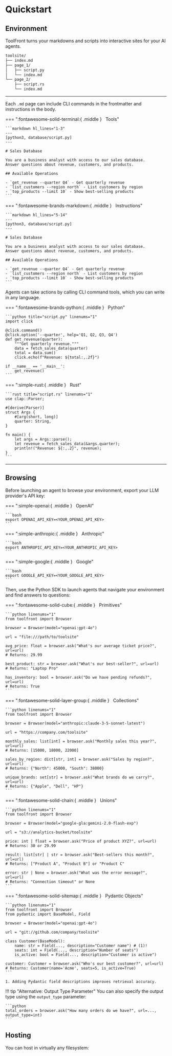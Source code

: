 # Quickstart

## Environment

ToolFront turns your markdowns and scripts into interactive sites for your AI agents.

```bash
toolsite/
├── index.md
├── page_1/
│   ├── script.py
│   └── index.md
└── page_2/
    ├── script.rs
    └── index.md
```

---


Each `.md` page can include CLI commands in the frontmatter and instructions in the body.


=== ":fontawesome-solid-terminal:{ .middle } &nbsp; Tools"

    ```markdown hl_lines="1-3"
    ---
    [python3, database/script.py]
    ---

    # Sales Database

    You are a business analyst with access to our sales database.
    Answer questions about revenue, customers, and products.

    ## Available Operations

    - `get_revenue --quarter Q4` - Get quarterly revenue
    - `list_customers --region north` - List customers by region
    - `top_products --limit 10` - Show best-selling products
    ```


=== ":fontawesome-brands-markdown:{ .middle } &nbsp; Instructions"

    ```markdown hl_lines="5-14"
    ---
    [python3, database/script.py]
    ---

    # Sales Database

    You are a business analyst with access to our sales database.
    Answer questions about revenue, customers, and products.

    ## Available Operations

    - `get_revenue --quarter Q4` - Get quarterly revenue
    - `list_customers --region north` - List customers by region
    - `top_products --limit 10` - Show best-selling products
    ```

Agents can take actions by calling CLI command tools, which you can write in any language.

<div class="tabbed-set" markdown="1">

=== ":fontawesome-brands-python:{ .middle } &nbsp; Python"

    ```python title="script.py" linenums="1"
    import click

    @click.command()
    @click.option('--quarter', help='Q1, Q2, Q3, Q4')
    def get_revenue(quarter):
        """Get quarterly revenue."""
        data = fetch_sales_data(quarter)
        total = data.sum()
        click.echo(f"Revenue: ${total:,.2f}")

    if __name__ == '__main__':
        get_revenue()
    ```

=== ":simple-rust:{ .middle } &nbsp; Rust"

    ```rust title="script.rs" linenums="1"
    use clap::Parser;

    #[derive(Parser)]
    struct Args {
        #[arg(short, long)]
        quarter: String,
    }

    fn main() {
        let args = Args::parse();
        let revenue = fetch_sales_data(&args.quarter);
        println!("Revenue: ${:,.2}", revenue);
    }
    ```

</div>

---

## Browsing 

Before launching an agent to browse your environment, export your LLM provider's API key:

<div class="tabbed-set" markdown="1">

=== ":simple-openai:{ .middle } &nbsp; OpenAI"

    ```bash
    export OPENAI_API_KEY=<YOUR_OPENAI_API_KEY>
    ```

=== ":simple-anthropic:{ .middle } &nbsp; Anthropic"

    ```bash
    export ANTHROPIC_API_KEY=<YOUR_ANTHROPIC_API_KEY>
    ```

=== ":simple-google:{ .middle } &nbsp; Google"

    ```bash
    export GOOGLE_API_KEY=<YOUR_GOOGLE_API_KEY>
    ```

</div>

Then, use the Python SDK to launch agents that navigate your environment and find answers to questions:

<div class="tabbed-set" markdown="1">

=== ":fontawesome-solid-cube:{ .middle } &nbsp; Primitives"

    ```python linenums="1"
    from toolfront import Browser

    browser = Browser(model="openai:gpt-4o")

    url = "file:///path/to/toolsite"

    avg_price: float = browser.ask("What's our average ticket price?", url=url)
    # Returns: 29.99

    best_product: str = browser.ask("What's our best-seller?", url=url)
    # Returns: "Laptop Pro"

    has_inventory: bool = browser.ask("Do we have pending refunds?", url=url)
    # Returns: True
    ```

=== ":fontawesome-solid-layer-group:{ .middle } &nbsp; Collections"

    ```python linenums="1"
    from toolfront import Browser

    browser = Browser(model="anthropic:claude-3-5-sonnet-latest")

    url = "https://company.com/toolsite"

    monthly_sales: list[int] = browser.ask("Monthly sales this year?", url=url)
    # Returns: [15000, 18000, 22000]

    sales_by_region: dict[str, int] = browser.ask("Sales by region?", url=url)
    # Returns: {"North": 45000, "South": 38000}

    unique_brands: set[str] = browser.ask("What brands do we carry?", url=url)
    # Returns: {"Apple", "Dell", "HP"}
    ```

=== ":fontawesome-solid-chain:{ .middle } &nbsp; Unions"

    ```python linenums="1"
    from toolfront import Browser

    browser = Browser(model="google-gla:gemini-2.0-flash-exp")

    url = "s3://analytics-bucket/toolsite"

    price: int | float = browser.ask("Price of product XYZ?", url=url)
    # Returns: 30 or 29.99

    result: list[str] | str = browser.ask("Best-sellers this month?", url=url)
    # Returns: ["Product A", "Product B"] or "Product C"

    error: str | None = browser.ask("What was the error message?", url=url)
    # Returns: "Connection timeout" or None
    ```

=== ":fontawesome-solid-sitemap:{ .middle } &nbsp; Pydantic Objects"

    ```python linenums="1"
    from toolfront import Browser
    from pydantic import BaseModel, Field

    browser = Browser(model="openai:gpt-4o")

    url = "git://github.com/company/toolsite"

    class Customer(BaseModel):
        name: str = Field(..., description="Customer name") # (1)!
        seats: int = Field(..., description="Number of seats")
        is_active: bool = Field(..., description="Customer is active")

    customer: Customer = browser.ask("Who's our best customer?", url=url)
    # Returns: Customer(name='Acme', seats=5, is_active=True)
    ```

    1. Adding Pydantic field descriptions improves retrieval accuracy.

</div>

!!! tip "Alternative: Output Type Parameter"
    You can also specify the output type using the `output_type` parameter:

    ```python
    total_orders = browser.ask("How many orders do we have?", url=..., output_type=int)
    ```

## Hosting

You can host in virtually any filesystem:



